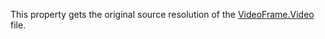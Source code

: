 This property gets the original source resolution of the [VideoFrame.Video](https://developer.roblox.com/en-us/api-reference/property/VideoFrame/Video) file.